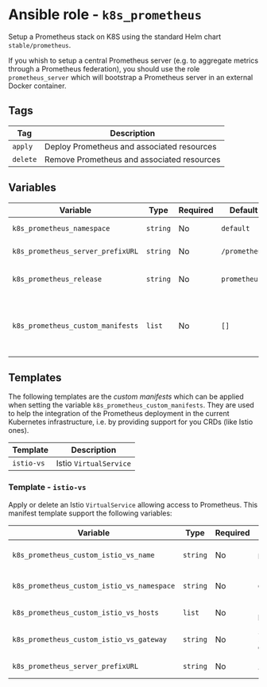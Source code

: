 # Ansible role - `k8s_prometheus`

Setup a Prometheus stack on K8S using the standard Helm chart `stable/prometheus`.

If you whish to setup a central Prometheus server (e.g. to aggregate metrics through a Prometheus federation), you should use the role `prometheus_server` which will bootstrap a Prometheus server in an external Docker container.

## Tags

| Tag      | Description                                |
|----------|--------------------------------------------|
| `apply`  | Deploy Prometheus and associated resources |
| `delete` | Remove Prometheus and associated resources |

## Variables

| Variable                          | Type     | Required | Default       | Description                                                |
|-----------------------------------|----------|----------|---------------|------------------------------------------------------------|
| `k8s_prometheus_namespace`        | `string` | No       | `default`     | Deployment namespace                                       |
| `k8s_prometheus_server_prefixURL` | `string` | No       | `/prometheus` | Prometheus URL prefix                                      |
| `k8s_prometheus_release`          | `string` | No       | `prometheus`  | Helm release name                                          |
| `k8s_prometheus_custom_manifests` | `list`   | No       | `[]`          | Custom manifests to apply; must be located in `templates/` |

## Templates

The following templates are the *custom manifests* which can be applied when setting the variable `k8s_prometheus_custom_manifests`. They are used to help the integration of the Prometheus deployment in the current Kubernetes infrastructure, i.e. by providing support for you CRDs (like Istio ones).

| Template   | Description            |
|------------|------------------------|
| `istio-vs` | Istio `VirtualService` |

### Template - `istio-vs`

Apply or delete an Istio `VirtualService` allowing access to Prometheus. This manifest template support the following variables:

| Variable                                   | Type     | Required | Default                      | Description                    |
|--------------------------------------------|----------|----------|------------------------------|--------------------------------|
| `k8s_prometheus_custom_istio_vs_name`      | `string` | No       | `prometheus-vs`              | The `VirtualService` name      |
| `k8s_prometheus_custom_istio_vs_namespace` | `string` | No       | `default`                    | The `VirtualService` namespace |
| `k8s_prometheus_custom_istio_vs_hosts`     | `list`   | No       | `["*"]` (all hosts)          | Allowed hosts                  |
| `k8s_prometheus_custom_istio_vs_gateway`   | `string` | No       | `istio-system/istio-gateway` | The `VirtualService` gateway   |
| `k8s_prometheus_server_prefixURL`          | `string` | No       | `/prometheus`                | Prometheus URL prefix          |
